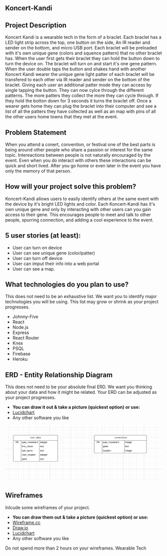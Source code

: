 ## Koncert-Kandi

## Project Description
  Koncert Kandi is a wearable tech in the form of a braclet. Each braclet has a LED light strip across the top, one button on the side, An IR reader and sender on the bottom, and micro USB port. Each braclet will be preloaded with it's own unique gene (colors and squence pattern) that no other braclet has. When the user first gets their braclet they can hold the button down to turn the device on. The braclet will turn on and start it's one gene pattern. When the user double taps the button and shakes hand with another Koncert Kandi wearer the unique gene light patter of each braclet will be transfered to each other via IR reader and sender on the bottom of the braclet. Giving each user an additional patter mode they can access by single tapping the button. They can now cylce through the different patterns. The more patters they collect the more they can cycle through. If they hold the botton down for 3 seconds it turns the braclet off. Once a wearer gets home they can plug the braclet into their computer and see a list of all the patters they have collected as well as an map with pins of all the other users home towns that they met at the event.


## Problem Statement
  When you attend a conert, convention, or festival one of the best parts is being around other people who share a passion or interest for the same topic. Intereactions between people is not naturally encouraged by the event. Even when you do interact with others these interactions can be quick and short lived. After you go home or even later in the event you have only the memory of that person. 


## How will your project solve this problem?
  Koncert-Kandi allows users to easily identify others at the same event with the device by it's bright LED lights and color. 
Each Koncert-Kandi has it's own unique gene and only by interacting with other users can you gain access to their gene. This encourages people to meet and talk to other people, spurring connection, and adding a cool experience to the event.  


## 5 user stories (at least):

* User can turn on device
* User can see unique gene (color/patter)
* User can turn off device
* User can imput their info into a web portal
* User can see a map.

## What technologies do you plan to use?

This does not need to be an exhaustive list. We want you to identify major technologies you will be using. This list may grow or shrink as your project progresses.

* Johnny-Five
* React
* Node.js
* Express
* React Router
* Knex
* PSQL
* Firebase
* Heroku

## ERD - Entity Relationship Diagram

This does not need to be your absolute final ERD. We want you thinking about your data and how it might be related. Your ERD can be adjusted as your project progresses. 
* **You can draw it out & take a picture (quickest option) or use:**
* [Lucidchart](https://www.lucidchart.com/)
* Any other software you like

![](images/ERD.png)


## Wireframes

Inlcude some wireframes of your project.
* **You can draw them out & take a picture (quickest option) or use:**
* [Wireframe.cc](https://wireframe.cc/)
* [Draw.io](https://www.draw.io/)
* [Lucidchart](https://www.lucidchart.com/)
* Any other software you like

Do not spend more than 2 hours on your wireframes.
Wearable Tech
